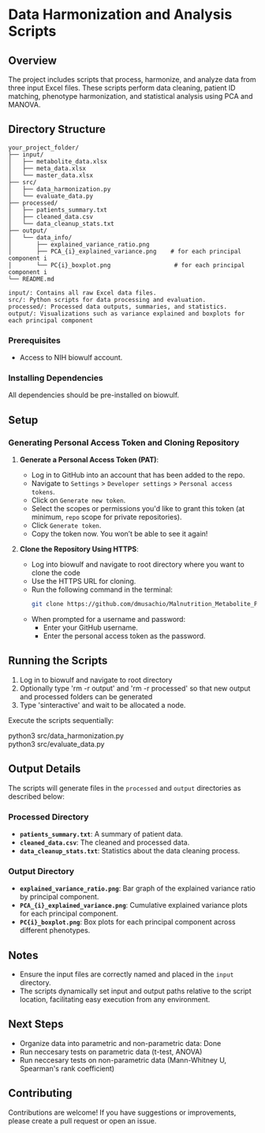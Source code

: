 # Data Harmonization and Analysis Scripts

## Overview
The project includes scripts that process, harmonize, and analyze data from three input Excel files. These scripts perform data cleaning, patient ID matching, phenotype harmonization, and statistical analysis using PCA and MANOVA.

## Directory Structure
```plaintext
your_project_folder/
├── input/
│   ├── metabolite_data.xlsx
│   ├── meta_data.xlsx
│   └── master_data.xlsx
├── src/
│   ├── data_harmonization.py
│   └── evaluate_data.py
├── processed/
│   ├── patients_summary.txt
│   ├── cleaned_data.csv
│   └── data_cleanup_stats.txt
├── output/
│   └── data_info/
│       ├── explained_variance_ratio.png
│       ├── PCA_{i}_explained_variance.png    # for each principal component i
│       └── PC{i}_boxplot.png                  # for each principal component i
└── README.md

input/: Contains all raw Excel data files.
src/: Python scripts for data processing and evaluation.
processed/: Processed data outputs, summaries, and statistics.
output/: Visualizations such as variance explained and boxplots for each principal component

```
### Prerequisites
- Access to NIH biowulf account.

### Installing Dependencies
All dependencies should be pre-installed on biowulf.

## Setup

### Generating Personal Access Token and Cloning Repository

1. **Generate a Personal Access Token (PAT)**:
   - Log in to GitHub into an account that has been added to the repo.
   - Navigate to `Settings` > `Developer settings` > `Personal access tokens`.
   - Click on `Generate new token`.
   - Select the scopes or permissions you'd like to grant this token (at minimum, `repo` scope for private repositories).
   - Click `Generate token`.
   - Copy the token now. You won’t be able to see it again!

2. **Clone the Repository Using HTTPS**:
   - Log into biowulf and navigate to root directory where you want to clone the code
   - Use the HTTPS URL for cloning.
   - Run the following command in the terminal:
     ```bash
     git clone https://github.com/dmusachio/Malnutrition_Metabolite_Project.git
     ```
   - When prompted for a username and password:
     - Enter your GitHub username.
     - Enter the personal access token as the password.



## Running the Scripts
1. Log in to biowulf and navigate to root directory
2. Optionally type 'rm -r output' and 'rm -r processed' so that new output and processed folders can be generated
3. Type 'sinteractive' and wait to be allocated a node.

Execute the scripts sequentially:

python3 src/data_harmonization.py \
python3 src/evaluate_data.py

## Output Details

The scripts will generate files in the `processed` and `output` directories as described below:

### Processed Directory
- **`patients_summary.txt`**: A summary of patient data.
- **`cleaned_data.csv`**: The cleaned and processed data.
- **`data_cleanup_stats.txt`**: Statistics about the data cleaning process.

### Output Directory
- **`explained_variance_ratio.png`**: Bar graph of the explained variance ratio by principal component.
- **`PCA_{i}_explained_variance.png`**: Cumulative explained variance plots for each principal component.
- **`PC{i}_boxplot.png`**: Box plots for each principal component across different phenotypes.

## Notes
- Ensure the input files are correctly named and placed in the `input` directory.
- The scripts dynamically set input and output paths relative to the script location, facilitating easy execution from any environment.

## Next Steps
- Organize data into parametric and non-parametric data: Done
- Run neccesary tests on parametric data (t-test, ANOVA)
- Run neccesary tests on non-parametric data (Mann-Whitney U, Spearman's rank coefficient)

## Contributing
Contributions are welcome! If you have suggestions or improvements, please create a pull request or open an issue.
